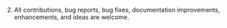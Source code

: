 2.	All contributions, bug reports, bug fixes, documentation improvements, enhancements, and ideas are welcome.
